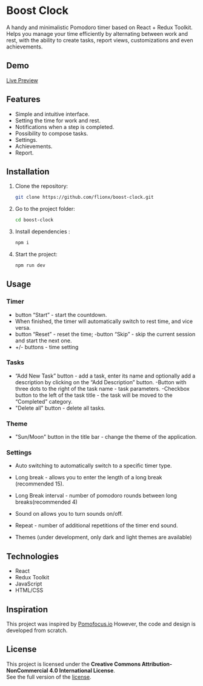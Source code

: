 # Boost Clock

A handy and minimalistic Pomodoro timer based on React + Redux Toolkit. Helps you manage your time efficiently by alternating between work and rest, with the ability to create tasks, report views, customizations and even achievements.

##  Demo

[Live Preview](https://boost-clock.vercel.app/)

## Features

- Simple and intuitive interface.
- Setting the time for work and rest.
- Notifications when a step is completed.
- Possibility to compose tasks.
- Settings.
- Achievements. 
- Report.

## Installation

1. Clone the repository:
   ```bash
   git clone https://github.com/flionx/boost-clock.git
   ```
2. Go to the project folder:
   ```bash
   cd boost-clock
   ```
3. Install dependencies :
   ```bash
   npm i
   ```
4. Start the project:
   ```bash
   npm run dev
   ```

## Usage

### Timer
- button “Start” - start the countdown.
- When finished, the timer will automatically switch to rest time, and vice versa.
- button “Reset” - reset the time;
-button “Skip” - skip the current session and start the next one.
- +/- buttons - time setting
  
### Tasks
- “Add New Task” button - add a task, enter its name and optionally add a description by clicking on the “Add Description” button.
-Button with three dots to the right of the task name - task parameters.
-Checkbox button to the left of the task title - the task will be moved to the “Completed” category.
- "Delete all" button - delete all tasks.
  
### Theme
- "Sun/Moon" button in the title bar - change the theme of the application.

### Settings
- Auto switching to automatically switch to a specific timer type.
- Long break - allows you to enter the length of a long break (recommended 15).
- Long Break interval - number of pomodoro rounds between long breaks(recommended 4) 

- Sound on allows you to turn sounds on/off.
- Repeat - number of additional repetitions of the timer end sound.

- Themes (under development, only dark and light themes are available)

## Technologies

- React
- Redux Toolkit
- JavaScript
- HTML/CSS

## Inspiration  

This project was inspired by [Pomofocus.io](https://pomofocus.io)
However, the code and design is developed from scratch.

## License  

This project is licensed under the **Creative Commons Attribution-NonCommercial 4.0 International License**.   
See the full version of the [license](LICENSE).
